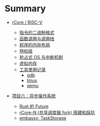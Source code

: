 # Summary

- [rCore / RISC-V]()
  - [指令的二进制格式](2024-04-20-rcore-instruction-binary.md)
  - [函数调用与调用栈](2024-04-20-rcore-function-call.md)
  - [程序的内存布局](2024-04-26-rcore-memory-layout.md)
  - [特权级](2024-04-28-rcore-privilege.md)
  - [抢占式 OS 与中断机制](./2024-05-02-rcore-os-multiprograms.md)
  - [虚拟内存](2024-05-05-rcore-virtual-memory.md)
  - [工具使用记录]()
    - [gdb](2024-04-25-rcore-gdb.md)
    - [tmux](2024-04-29-rcore-tmux.md)
    - [qemu](2024-04-29-rcore-qemu.md)

- [项目六：异步操作系统]()
  - [Rust 的 Future](2024-05-19-async-os-rust-futures.md)
  - [rCore-N (共享调度器 fork) 搭建和踩坑](2024-05-28-async-os-dev-log.md)
  - [embassy: TaskStorage](2024-06-03-async-os-dev-log_embassy-executor.md)
